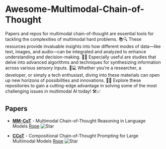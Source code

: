 # Awesome-Multimodal-Chain-of-Thought
Papers and repos for multimodal chain-of-thought are essential tools for tackling the complexities of multimodal hard problems. 📚🔍 These resources provide invaluable insights into how different modes of data—like text, images, and audio—can be integrated and analyzed to enhance understanding and decision-making. 🤖🎨 Especially useful are studies that delve into advanced algorithms and techniques for synthesizing information across various sensory inputs. 🧠💻 Whether you're a researcher, a developer, or simply a tech enthusiast, diving into these materials can open up new horizons of possibilities and innovations. 🌟🚀 Explore these repositories to gain a cutting-edge advantage in solving some of the most challenging issues in multimodal AI today! 🛠️📈


## Papers
- [**MM-CoT**](https://arxiv.org/pdf/2303.08128.pdf) - Multimodal Chain-of-Thought Reasoning in Language Models [Rope](https://github.com/amazon-science/mm-cot)
![Star](https://img.shields.io/github/stars/amazon-science/mm-cot.svg?style=social&label=Star)

- [**CCoT**](https://arxiv.org/abs/2311.17076) - Compositional Chain-of-Thought Prompting for Large Multimodal Models [Rope](https://github.com/chancharikmitra/CCoT?tab=readme-ov-file)
![Star](https://img.shields.io/github/stars/chancharikmitra/CCoT?tab=readme-ov-file?style=social&label=Star)


